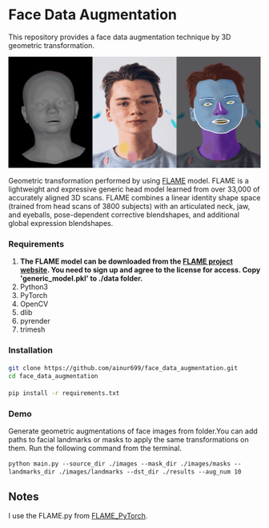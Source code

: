 # Face Data Augmentation

This repository provides a face data augmentation technique by 3D geometric transformation.

<p align="center"> 
<img src="results/result.gif">
</p>

Geometric transformation performed by using [FLAME](http://flame.is.tue.mpg.de/) model. FLAME is a lightweight and expressive generic head model learned from over 33,000 of accurately aligned 3D scans. FLAME combines a linear identity shape space (trained from head scans of 3800 subjects) with an articulated neck, jaw, and eyeballs, pose-dependent corrective blendshapes, and additional global expression blendshapes.

### Requirements

1. **The FLAME model can be downloaded from the [FLAME project website](https://flame.is.tue.mpg.de). You need to sign up and agree to the license for access. Copy 'generic_model.pkl' to ./data folder.**
2. Python3
3. PyTorch
4. OpenCV
5. dlib
5. pyrender
6. trimesh

### Installation

```bash
git clone https://github.com/ainur699/face_data_augmentation.git
cd face_data_augmentation

pip install -r requirements.txt
```

### Demo
Generate geometric augmentations of face images from folder.You can add paths to facial landmarks or masks to apply the same transformations on them.
Run the following command from the terminal.

```
python main.py --source_dir ./images --mask_dir ./images/masks --landmarks_dir ./images/landmarks --dst_dir ./results --aug_num 10
```

## Notes
I use the FLAME.py from [FLAME_PyTorch](https://github.com/soubhiksanyal/FLAME_PyTorch).